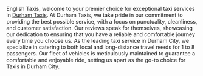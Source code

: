 English Taxis, welcome to your premier choice for exceptional taxi services in <a href="https://maps.app.goo.gl/vwob3NW968Ap8wu96">Durham Taxis</a>. At Durham Taxis, we take pride in our commitment to providing the best possible service, with a focus on punctuality, cleanliness, and customer satisfaction. Our reviews speak for themselves, showcasing our dedication to ensuring that you have a reliable and comfortable journey every time you choose us. As the leading taxi service in Durham City, we specialize in catering to both local and long-distance travel needs for 1 to 8 passengers. Our fleet of vehicles is meticulously maintained to guarantee a comfortable and enjoyable ride, setting us apart as the go-to choice for Taxis in Durham City.
